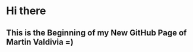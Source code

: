 <h1> Hi there </h1>
<h2> This is the Beginning of my New GitHub Page of Martin Valdivia =) </h2>



